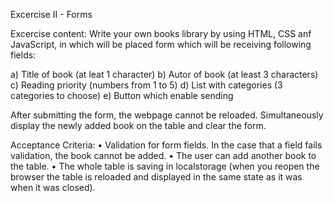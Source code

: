 Excercise II - Forms

Excercise content: 
Write your own books library by using HTML, CSS anf JavaScript, in which will be placed form which will be receiving following fields:

a) Title of book (at leat 1 character)
b) Autor of book (at least 3 characters)
c) Reading priority (numbers from 1 to 5)
d) List with categories (3 categories to choose)
e) Button which enable sending

After submitting the form, the webpage cannot be reloaded. Simultaneously display the newly added
book on the table and clear the form.


Acceptance Criteria:
• Validation for form fields. In the case that a field fails validation, the book
cannot be added.
• The user can add another book to the table.
• The whole table is saving in localstorage (when you reopen the browser the table is
reloaded and displayed in the same state as it was when it was closed).

